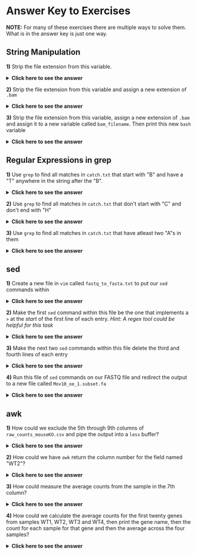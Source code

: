 # Answer Key to Exercises

**NOTE:** For many of these exercises there are multiple ways to solve them. What is in the answer key is just one way.

## String Manipulation

**1)** Strip the file extension from this variable.

<details>
  <summary><b>Click here to see the answer</b></summary>
  <pre>
  echo ${filepath%.sam}</pre>
</details>

**2)** Strip the file extension from this variable and assign a new extension of `.bam`

<details>
  <summary><b>Click here to see the answer</b></summary>
  <pre>
  echo ${filepath%.sam}.bam</pre>
</details>

**3)** Strip the file extension from this variable, assign a new extension of `.bam` and assign it to a new variable called `bam_filename`. Then print this new `bash` variable 

<details>
  <summary><b>Click here to see the answer</b></summary>
  <pre>
  bam_filename=`echo ${filepath%.sam}.bam`
  echo ${bam_filename}</pre>
</details>

## Regular Expressions in grep

**1)** Use `grep` to find all matches in `catch.txt` that start with "B" and have a "T" anywhere in the string after the "B".

<details>
  <summary><b>Click here to see the answer</b></summary>
  <pre>
  grep -E &quot;^B.*T.*&quot; catch.txt</pre>
</details>

**2)** Use `grep` to find all matches in `catch.txt` that don't start with "C" and don't end with "H"

<details>
  <summary><b>Click here to see the answer</b></summary>
  <pre>
  grep -E &quot;^[^C].*[^H]$&quot; catch.txt</pre>
</details>

**3)** Use `grep` to find all matches in `catch.txt` that have atleast two "A"s in them

<details>
  <summary><b>Click here to see the answer</b></summary>
  <pre>
  grep -E &quot;A.*A.*&quot; catch.txt</pre>
</details>

## sed

**1)** Create a new file in `vim` called `fastq_to_fasta.txt` to put our `sed` commands within 

<details>
  <summary><b>Click here to see the answer</b></summary>
  <pre>
  vim fastq_to_fasta.txt</pre>
</details>

**2)** Make the first `sed` command within this file be the one that implements a `>` at the *start* of the first line of each entry. *Hint: A regex tool could be helpful for this task*

<details>
  <summary><b>Click here to see the answer</b></summary>
  <pre>
  1~4 s/^/&gt;/</pre>
</details>

**3)** Make the next two `sed` commands within this file delete the third and fourth lines of each entry

<details>
  <summary><b>Click here to see the answer</b></summary>
  <pre>
  3~4 d
  4~4 d</pre>
</details>

**4)** Run this file of `sed` commands on our FASTQ file and redirect the output to a new file called `Mov10_oe_1.subset.fa`

<details>
  <summary><b>Click here to see the answer</b></summary>
  <pre>
  sed -f fastq_to_fasta.txt Mov10_oe_1.subset.fq &gt; Mov10_oe_1.subset.fa</pre>
</details>

## awk

**1)** How could we exclude the 5th through 9th columns of `raw_counts_mouseKO.csv` and pipe the output into a `less` buffer?

<details>
  <summary><b>Click here to see the answer</b></summary>
  <pre>
  awk -F &#39;,&#39; &#39;{print $1,$2,$3,$4}&#39; raw_counts_mouseKO.csv | less</pre>
</details>

**2)** How could we have `awk` return the column number for the field named "WT2"?

<details>
  <summary><b>Click here to see the answer</b></summary>
  <pre>
  awk -F &#39;,&#39; &#39;NR=1 {for (i=1; i<=NF; i=i+1) {if ($i == &quot;WT2&quot;)  print i}}&#39; raw_counts_mouseKO.csv</pre>
</details>

**3)** How could measure the average counts from the sample in the 7th column?

<details>
  <summary><b>Click here to see the answer</b></summary>
  <pre>
  awk -F &#39;,&#39; &#39;NR&gt;1 {sum=$7+sum} END {records=NR-1; print sum/records}&#39; raw_counts_mouseKO.csv</pre>
</details>

**4)** How could we calculate the average counts for the first twenty genes from samples WT1, WT2, WT3 and WT4, then print the gene name, then the count for each sample for that gene and then the average across the four samples?

<details>
  <summary><b>Click here to see the answer</b></summary>
  <pre>
  awk -F &#39;,&#39; &#39;NR&gt;1 &amp;&amp; NR &lt;= 21 {sum=$6+$7+$8+$9; print $1,$6,$7,$8,$9,sum/4}&#39; raw_counts_mouseKO.csv</pre>
</details>


